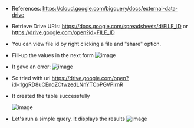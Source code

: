 - References: https://cloud.google.com/bigquery/docs/external-data-drive
- Retrieve Drive URIs: https://docs.google.com/spreadsheets/d/FILE_ID or https://drive.google.com/open?id=FILE_ID
- You can view file id by right clicking a file and "share" option.
- Fill-up the values in the next form
  ![image](https://github.com/Ajit1279/GCP_Learning/assets/81754034/41c1543d-e9f1-445d-aa96-aed6649e0dc1)

- It gave an error:
  ![image](https://github.com/Ajit1279/GCP_Learning/assets/81754034/62168092-bdc7-45c0-ba7e-04d51c76ffcd)


- So tried with uri https://drive.google.com/open?id=1ggRD8uCEnqZCtwzedLNnYTCpPGVPlrnR

- It created the table successfully
  
  ![image](https://github.com/Ajit1279/GCP_Learning/assets/81754034/877164c4-818b-47f6-a50b-c2ada9c69baf)


- Let's run a simple query. It displays the results
  ![image](https://github.com/Ajit1279/GCP_Learning/assets/81754034/3790b21f-51d8-4974-817a-7c4f59356404)
   
